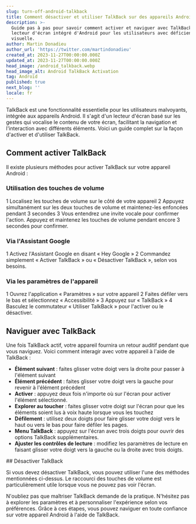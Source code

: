 ```yaml
---
slug: turn-off-android-talkback
title: Comment désactiver et utiliser TalkBack sur des appareils Android
description: >-
  Guide pas à pas pour savoir comment activer et naviguer avec TalkBack, le
  lecteur d'écran intégré d'Android pour les utilisateurs avec déficience
  visuelle.
author: Martin Donadieu
author_url: 'https://twitter.com/martindonadieu'
created_at: 2023-11-27T00:00:00.000Z
updated_at: 2023-11-27T00:00:00.000Z
head_image: /android_talkback.webp
head_image_alt: Android TalkBack Activation
tag: Android
published: true
next_blog: ''
locale: fr
---
```


TalkBack est une fonctionnalité essentielle pour les utilisateurs malvoyants, intégrée aux appareils Android. Il s'agit d'un lecteur d'écran basé sur les gestes qui vocalise le contenu de votre écran, facilitant la navigation et l'interaction avec différents éléments. Voici un guide complet sur la façon d'activer et d'utiliser TalkBack.

## Comment activer TalkBack

Il existe plusieurs méthodes pour activer TalkBack sur votre appareil Android :

### Utilisation des touches de volume

1 Localisez les touches de volume sur le côté de votre appareil
2 Appuyez simultanément sur les deux touches de volume et maintenez-les enfoncées pendant 3 secondes
3 Vous entendrez une invite vocale pour confirmer l'action. Appuyez et maintenez les touches de volume pendant encore 3 secondes pour confirmer.

### Via l'Assistant Google

1 Activez l'Assistant Google en disant « Hey Google »
2 Commandez simplement « Activer TalkBack » ou « Désactiver TalkBack », selon vos besoins.

### Via les paramètres de l'appareil

1 Ouvrez l'application « Paramètres » sur votre appareil
2 Faites défiler vers le bas et sélectionnez « Accessibilité »
3 Appuyez sur « TalkBack »
4 Basculez le commutateur « Utiliser TalkBack » pour l'activer ou le désactiver.

## Naviguer avec TalkBack

Une fois TalkBack actif, votre appareil fournira un retour auditif pendant que vous naviguez. Voici comment interagir avec votre appareil à l'aide de TalkBack :

- **Élément suivant** : faites glisser votre doigt vers la droite pour passer à l'élément suivant
- **Élément précédent** : faites glisser votre doigt vers la gauche pour revenir à l'élément précédent
- **Activer** : appuyez deux fois n'importe où sur l'écran pour activer l'élément sélectionné.
- **Explorer au toucher** : faites glisser votre doigt sur l'écran pour que les éléments soient lus à voix haute lorsque vous les touchez
- **Défilement** : utilisez deux doigts pour faire glisser votre doigt vers le haut ou vers le bas pour faire défiler les pages.
- **Menu TalkBack** : appuyez sur l'écran avec trois doigts pour ouvrir des options TalkBack supplémentaires.
- **Ajuster les contrôles de lecture** : modifiez les paramètres de lecture en faisant glisser votre doigt vers la gauche ou la droite avec trois doigts.

## Désactiver TalkBack

Si vous devez désactiver TalkBack, vous pouvez utiliser l'une des méthodes mentionnées ci-dessus. Le raccourci des touches de volume est particulièrement utile lorsque vous ne pouvez pas voir l'écran.

N'oubliez pas que maîtriser TalkBack demande de la pratique. N'hésitez pas à explorer les paramètres et à personnaliser l'expérience selon vos préférences. Grâce à ces étapes, vous pouvez naviguer en toute confiance sur votre appareil Android à l'aide de TalkBack.